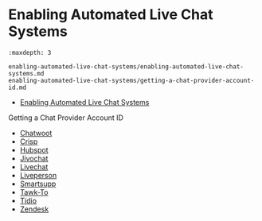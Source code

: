 # Enabling Automated Live Chat Systems

```{toctree}
:maxdepth: 3

enabling-automated-live-chat-systems/enabling-automated-live-chat-systems.md
enabling-automated-live-chat-systems/getting-a-chat-provider-account-id.md
```

* [Enabling Automated Live Chat Systems](./enabling-automated-live-chat-systems/enabling-automated-live-chat-systems.md)

Getting a Chat Provider Account ID

* [Chatwoot](./enabling-automated-live-chat-systems/getting-a-chat-provider-account-id/chatwoot.md)
* [Crisp](./enabling-automated-live-chat-systems/getting-a-chat-provider-account-id/crisp.md)
* [Hubspot](./enabling-automated-live-chat-systems/getting-a-chat-provider-account-id/hubspot.md)
* [Jivochat](./enabling-automated-live-chat-systems/getting-a-chat-provider-account-id/jivochat.md)
* [Livechat](./enabling-automated-live-chat-systems/getting-a-chat-provider-account-id/livechat.md)
* [Liveperson](./enabling-automated-live-chat-systems/getting-a-chat-provider-account-id/liveperson.md)
* [Smartsupp](./enabling-automated-live-chat-systems/getting-a-chat-provider-account-id/smartsupp.md)
* [Tawk-To](./enabling-automated-live-chat-systems/getting-a-chat-provider-account-id/tawk-to.md)
* [Tidio](./enabling-automated-live-chat-systems/getting-a-chat-provider-account-id/tidio.md)
* [Zendesk](./enabling-automated-live-chat-systems/getting-a-chat-provider-account-id/zendesk.md)
